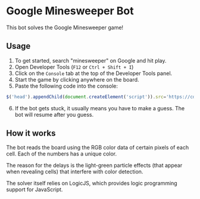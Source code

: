 # Google Minesweeper Bot

This bot solves the Google Minesweeper game!

## Usage

1. To get started, search "minesweeper" on Google and hit play.
2. Open Developer Tools (`F12` or `Ctrl + Shift + I`)
3. Click on the `Console` tab at the top of the Developer Tools panel.
4. Start the game by clicking anywhere on the board.
5. Paste the following code into the console:
```js
$('head').appendChild(document.createElement('script')).src='https://cdn.jsdelivr.net/gh/jwseph/google-minesweeper/script3.js'
```
6. If the bot gets stuck, it usually means you have to make a guess. The bot will resume after you guess.

## How it works

The bot reads the board using the RGB color data of certain pixels of each cell. Each of the numbers has a unique color.

The reason for the delays is the light-green particle effects (that appear when revealing cells) that interfere with color detection.

The solver itself relies on LogicJS, which provides logic programming support for JavaScript.
